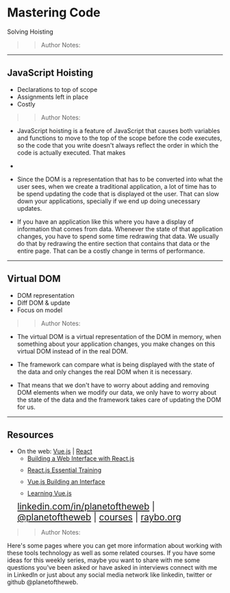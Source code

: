 <!-- .slide: data-state="title" -->

# Mastering Code
Solving Hoisting

> >Author Notes:



---

## JavaScript Hoisting

- Declarations to top of scope
- Assignments left in place
- Costly

> > Author Notes:

- JavaScript hoisting is a feature of JavaScript that causes both variables and functions to move to the top of the scope before the code executes, so the code that you write doesn't always reflect the order in which the code is actually executed. That makes 

-

- Since the DOM is a representation that has to be converted into what the user sees, when we create a traditional application, a lot of time has to be spend updating the code that is displayed ot the user. That can slow down your applications, specially if we end up doing unecessary updates.

- If you have an application like this where you have a display of information that comes from data. Whenever the state of that application changes, you have to spend some time redrawing that data. We usually do that by redrawing the entire section that contains that data or the entire page. That can be a costly change in terms of performance.

---

## Virtual DOM

- DOM representation
- Diff DOM &amp; update
- Focus on model

> > Author Notes:

- The virtual DOM is a virtual representation of the DOM in memory, when something about your application changes, you make changes on this virtual DOM instead of in the real DOM.

- The framework can compare what is being displayed with the state of the data and only changes the real DOM when it is necessary.

- That means that we don't have to worry about adding and removing DOM elements when we modify our data, we only have to worry about the state of the data and the framework takes care of updating the DOM for us.

---

## Resources
<ul>
  <li>On the web: <a href="https://vuejs.org">Vue.js</a> | <a href="https://reactjs.org/">React</a></li>

  <li style="list-style: none;">
    <ul>
      <li style="margin-bottom: 10px"><a href="https://www.linkedin.com/learning/building-a-web-interface-with-react-js?trk=insiders_6787408_learning">Building a Web Interface with React.js</a></li>
      <li style="margin-bottom: 10px"><a href="https://www.linkedin.com/learning/react-js-essential-training?trk=insiders_6787408_learning">React.js Essential Training</a></li>
      <li style="margin-bottom: 10px"><a href="https://www.linkedin.com/learning/vue-js-building-an-interface?trk=insiders_6787408_learning">Vue.js Building an Interface</a></li>
      <li style="margin-bottom: 10px"><a href="https://www.linkedin.com/learning/learning-vue-js">Learning Vue.js</a></li>
    </ul>
  </li>

  <li style="list-style: none; font-size: 1.3rem;"><a href="https://www.linkedin.com/in/planetoftheweb">linkedin.com/in/planetoftheweb</a> | <a href="https://www.twitter.com/planetoftheweb">@planetoftheweb</a> | <a href="https://www.linkedin.com/learning/instructors/ray-villalobos">courses</a> | <a href="http://www.raybo.org">raybo.org</a></li>
</ul>

> > Author Notes:

Here's some pages where you can get more information about working with these tools technology as well as some related courses. If you have some ideas for this weekly series, maybe you want to share with me some questions you've been asked or have asked in interviews connect with me in LinkedIn or just about any social media network like linkedin, twitter or github @planetoftheweb.